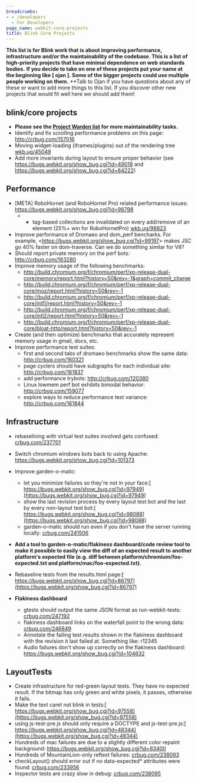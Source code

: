 ```yaml
---
breadcrumbs:
- - /developers
  - For Developers
page_name: webkit-core-projects
title: Blink Core Projects
---
```


**This list is for Blink work that is about improving performance, infrastructure and/or the maintainability of the codebase. This is a list of high-priority projects that have minimal dependence on web standards bodies.**
**If you decide to take on one of these projects put your name at the beginning like \[ ojan \]. Some of the bigger projects could use multiple people working on them.**
**Talk to Ojan if you have questions about any of these or want to add more things to this list. If you discover other new projects that would fit well here we should add them!

## blink/core projects

*   **Please see the [Project Warden
            list](https://code.google.com/p/chromium/issues/list?can=2&q=label%3AProject-Warden&colspec=ID+Pri+M+Iteration+ReleaseBlock+Cr+Status+Owner+Summary+OS+Modified&cells=tiles)
            for more maintainability tasks.**
*   Identify and fix scrolling performance problems on this page:
            <http://crbug.com/157016>
*   Moving widget-loading (iframes/plugins) out of the rendering tree
            [wkb.ug/45049](http://wkb.ug/45049)
*   Add more invariants during layout to ensure proper behavior (see
            <https://bugs.webkit.org/show_bug.cgi?id=49019> and
            <https://bugs.webkit.org/show_bug.cgi?id=64222>)

## Performance

*   \[META\] RoboHornet (and RoboHornet Pro) related performance issues:
            <https://bugs.webkit.org/show_bug.cgi?id=98798>
    *   - tag-based collections are invalidated on every add/remove of
                an element (25%+ win for RoboHornetPro)
                [wkb.ug/98823](http://wkb.ug/98823)
*   Improve performance of Dromaeo and dom_perf bencharks. For example,
            &lt;<https://bugs.webkit.org/show_bug.cgi?id=99197>&gt; makes JSC go
            40% faster on dom-traverse. Can we do something similar for V8?
*   Should report private memory on the perf bots:
            <http://crbug.com/163280>
*   Improve memory usage of the following benchmarks:
    *   <http://build.chromium.org/f/chromium/perf/xp-release-dual-core/memory/report.html?history=50&rev=-1&graph=commit_charge>
    *   <http://build.chromium.org/f/chromium/perf/xp-release-dual-core/moz/report.html?history=50&rev=-1>
    *   <http://build.chromium.org/f/chromium/perf/xp-release-dual-core/intl1/report.html?history=50&rev=-1>
    *   <http://build.chromium.org/f/chromium/perf/xp-release-dual-core/intl2/report.html?history=50&rev=-1>
    *   <http://build.chromium.org/f/chromium/perf/xp-release-dual-core/bloat-http/report.html?history=50&rev=-1>
*   Create (and then optimize) benchmarks that accurately represent
            memory usage in gmail, docs, etc.
*   Improve performance test suites:
    *   first and second tabs of dromaeo benchmarks show the same data:
                <http://crbug.com/160321>
    *   page cyclers should have subgraphs for each individual site:
                <http://crbug.com/161837>
    *   add performance trybots: <http://crbug.com/120380>
    *   Linux lowmem perf bot exhibits bimodal behavior:
                <http://crbug.com/159077>
    *   explore ways to reduce performance test variance:
                <http://crbug.com/161844>

## Infrastructure

*   rebaselining with virtual test suites involved gets confused:
            [crbug.com/237701](http://crbug.com/237701)
*   Switch chromium windows bots back to using Apache:
            <https://bugs.webkit.org/show_bug.cgi?id=101373>
*   Improve garden-o-matic:
    *   let you minimize failures so they're not in your face:[
                https://bugs.webkit.org/show_bug.cgi?id=97949](https://bugs.webkit.org/show_bug.cgi?id=97949)
    *   show the last revision process by every layout test bot and the
                last by every non-layout test bot:[
                https://bugs.webkit.org/show_bug.cgi?id=98088](https://bugs.webkit.org/show_bug.cgi?id=98088)
    *   garden-o-matic should run even if you don't have the server
                running locally: [crbug.com/241506](http://crbug.com/241506)

*   **Add a tool to garden-o-matic/flakiness dashboard/code review tool
            to make it possible to easily view the diff of an expected result to
            another platform's expected file (e.g. diff between
            platform/chromium/foo-expected.txt and
            platform/mac/foo-expected.txt).**
*   Rebaseline tests from the results.html page:[
            https://bugs.webkit.org/show_bug.cgi?id=86797](https://bugs.webkit.org/show_bug.cgi?id=86797)

*   ****Flakiness dashboard****
    *   gtests should output the same JSON format as run-webkit-tests:
                [crbug.com/247192](http://crbug.com/247192)
    *   flakiness dashboard links on the waterfall point to the wrong
                data: [crbug.com/246849](http://crbug.com/246849)
    *   Annotate the failing test results shown in the flakiness
                dashboard with the revision it last failed at. Something like:
                r12345
    *   Audio failures don't show up correctly on the flakiness
                dashboard: <https://bugs.webkit.org/show_bug.cgi?id=104632>

## LayoutTests

*   Create infrastructure for red-green layout tests. They have no
            expected result. If the bitmap has only green and white pixels, it
            passes, otherwise it fails.
*   Make the text caret not blink in tests:[
            https://bugs.webkit.org/show_bug.cgi?id=97558](https://bugs.webkit.org/show_bug.cgi?id=97558)
*   using js-test-pre.js should only require a DOCTYPE and
            js-test-pre.js:[
            https://bugs.webkit.org/show_bug.cgi?id=48344](https://bugs.webkit.org/show_bug.cgi?id=48344)
*   Hundreds of mac failures are due to a slightly different color
            repaint background: <https://bugs.webkit.org/show_bug.cgi?id=83400>
*   Hundreds of MountainLion-only reftest failures:
            [crbug.com/238093](http://crbug.com/238093)
*   checkLayout() should error out if no data-expected\* attributes were
            found: [crbug.com/233956](http://crbug.com/233956)
*   Inspector tests are crazy slow in debug:
            [crbug.com/238095](http://crbug.com/238095)